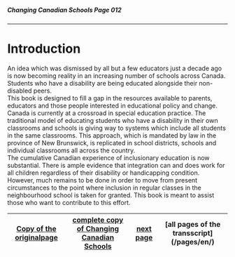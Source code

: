 ##### Changing Canadian Schools Page 012
***
### 

# Introduction

An idea which was dismissed by all but a few educators just a
decade ago is now becoming reality in an increasing number
of schools across Canada. Students who have a disability are
being educated alongside their non-disabled peers.  
This book is designed to fill a gap in the resources available
to parents, educators and those people interested in educational
policy and change. Canada is currently at a crossroad in
special education practice. The traditional model of educating
students who have a disability in their own classrooms and
schools is giving way to systems which include all students in
the same classrooms. This approach, which is mandated by law in
the province of New Brunswick, is replicated in school
districts, schools and individual classrooms all across the
country.  
The cumulative Canadian experience of inclusionary education is now substantial.
There is ample evidence that integration can and does work for all
children regardless of their disability or handicapping condition.
However, much remains to be done in order to move from present
circumstances to the point where inclusion in regular classes
in the neighbourhood school is taken for granted.
This book is meant to assist those who want to contribute to this effort.


[Copy of the originalpage](/copies-from-original/CCS012.png)|[complete copy of Changing Canadian Schools](/copies-from-original/BestCopy_Changing_Canadian_Schools_Perspectives_on_Disability_and_Inclusion.pdf)|[next page](Changing_Canadian_Schools-013)|[all pages of the transscript] (/pages/en/)
---|---|---|---
